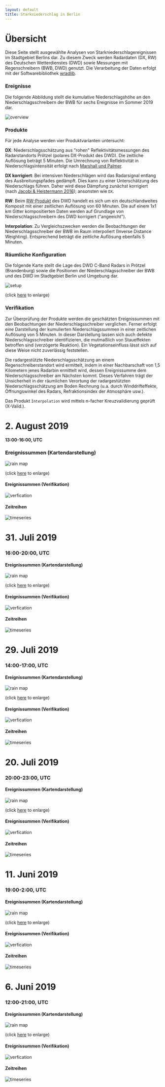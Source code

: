 ```yaml
---
layout: default
title: Starkniederschlag in Berlin
---
```


# Übersicht

Diese Seite stellt ausgewählte Analysen von Starkniederschlagereignissen im Stadtgebiet Berlins dar.
Zu diesem Zweck werden Radardaten (DX, RW) des Deutschen Wetterdienstes (DWD)
sowie Messungen mit Regenschreibern (BWB, DWD) genutzt. Die Verarbeitung der Daten erfolgt
mit der Softwarebibliothek [wradlib](https://wradlib.org).

### Ereignisse

Die folgende Abbildung stellt die kumulative Niederschlagshöhe an den Niederschlagsschreibern
der BWB für sechs Ereignisse im Sommer 2019 dar.

![overview](https://github.com/heistermann/rain-in-berlin/raw/master/docs/events/events_gauges.png "BWB-Schreiber")

### Produkte

Für jede Analyse werden vier Produktvarianten untersucht:

**DX**: Niederschlagsschätzung aus "rohen" Reflektivitätsmessungen des Radarstandorts Prötzel (polares DX-Produkt des DWD).
Die zeitliche Auflösung beträgt 5 Minuten. Die Umrechnung von Reflektivität in Niederschlagsintensität
erfolgt nach [Marshall und Palmer](https://docs.wradlib.org/en/stable/generated/wradlib.zr.r_to_z.html#wradlib.zr.r_to_z).

**DX korrigiert**: Bei intensiven Niederschlägen wird das Radarsignal entlang des Ausbreitungspfades gedämpft.
Dies kann zu einer Unterschätzung des Niederschlags führen. Daher wird diese Dämpfung zunächst korrigiert (nach [Jacobi & Heistermann 2016](https://www.tandfonline.com/doi/full/10.1080/19475705.2016.1155080)); ansonsten wie `DX`.

**RW**: Beim [RW-Produkt](https://www.dwd.de/DE/leistungen/radolan/produktuebersicht/radolan_produktuebersicht_pdf.pdf?__blob=publicationFile&v=7)
des DWD handelt es sich um ein deutschlandweites Komposit mit einer zeitlichen
Auflösung von 60 Minuten. Die auf einem 1x1 km Gitter kompositierten Daten werden
auf Grundlage von Niederschlagsschreibern des DWD korrigiert ("angeeicht").

**Interpolation**: Zu Vergleichszwecken werden die Beobachtungen der Niederschlagsschreiber der BWB
im Raum interpoliert (Inverse Distance Weighting). Entsprechend beträgt die zeitliche Auflösung
ebenfalls 5 Minuten.

### Räumliche Konfiguration

Die folgende Karte stellt die Lage des DWD C-Band Radars in Prötzel (Brandenburg) sowie
die Positionen der Niederschlagsschreiber der BWB und des DWD im Stadtgebiet Berlin und Umgebung dar.

![setup](https://github.com/heistermann/rain-in-berlin/raw/master/docs/events/setup.png "Uebersichtskarte")

(click [here](https://github.com/heistermann/rain-in-berlin/raw/master/docs/events/setup.png) to enlarge)

### Verifikation
Zur Überprüfung der Produkte werden die geschätzten Ereignissummen mit den Beobachtungen der Niederschlagsschreiber
verglichen. Ferner erfolgt eine Darstellung der kumulierten Niederschlagssummen in einer zeitlichen Auflösung von
5 Minuten. In dieser Darstellung lassen sich auch defekte Niederschlagsschreiber identifizieren, die mutmaßlich von Staueffekten
betroffen sind (verzögerte Reaktion). Ein Vegetationseinfluss lässt sich auf diese Weise nicht zuverlässig feststellen.

Die radargestützte Niederschlagsschätzung an einem Regenschreiberstandort wird ermittelt, indem in einer Nachbarschaft
von 1,5 Kilometern jenes Radarbin ermittelt wird, dessen Ereignissumme dem Niederschlagsschreiber am Nächsten kommt. Dieses
Verfahren trägt der Unsicherheit in der räumlichen Verortung der radargestützten Niederschlagsschätzung am Boden Rechnung
(u.a. durch Winddrifteffekte, Öffnungswinkel des Radars, Refraktionsindex der Atmosphäre usw.).

Das Produkt `Ìnterpolation` wird mittels n-facher Kreuzvalidierung geprüft (X-Valid.).

# 2. August 2019

#### 13:00-16:00, UTC

### Ereignissummen (Kartendarstellung)
![rain map](https://github.com/heistermann/rain-in-berlin/raw/master/docs/events/rainmap_2019-08-02.png "Rainmap 2019-08-02 13:00-16:00 UTC")

(click [here](https://github.com/heistermann/rain-in-berlin/raw/master/docs/events/rainmap_2019-08-02.png) to enlarge)

#### Ereignissummen (Verifikation)
![verfication](https://github.com/heistermann/rain-in-berlin/raw/master/docs/events/scatter_2019-08-02.png "Verification 2019-08-02 13:00-16:00 UTC")

#### Zeitreihen
![timeseries](https://github.com/heistermann/rain-in-berlin/raw/master/docs/events/cumsumproducts_2019-08-02.png "Timeseries 2019-08-02 13:00-16:00 UTC")


# 31. Juli 2019

### 16:00-20:00, UTC

#### Ereignissummen (Kartendarstellung)
![rain map](https://github.com/heistermann/rain-in-berlin/raw/master/docs/events/rainmap_2019-07-31.png "Rainmap 2019-07-31 16:00-20:00 UTC")

(click [here](https://github.com/heistermann/rain-in-berlin/raw/master/docs/events/rainmap_2019-07-31.png) to enlarge)

#### Ereignissummen (Verifikation)
![verfication](https://github.com/heistermann/rain-in-berlin/raw/master/docs/events/scatter_2019-07-31.png "Verification 2019-07-31 16:00-20:00 UTC")

#### Zeitreihen
![timeseries](https://github.com/heistermann/rain-in-berlin/raw/master/docs/events/cumsumproducts_2019-07-31.png "Timeseries 2019-07-31 16:00-20:00 UTC")


# 29. Juli 2019

### 14:00-17:00, UTC

#### Ereignissummen (Kartendarstellung)
![rain map](https://github.com/heistermann/rain-in-berlin/raw/master/docs/events/rainmap_2019-07-29.png "Rainmap 2019-07-29 14:00-17:00 UTC")

(click [here](https://github.com/heistermann/rain-in-berlin/raw/master/docs/events/rainmap_2019-07-29.png) to enlarge)

#### Ereignissummen (Verifikation)
![verfication](https://github.com/heistermann/rain-in-berlin/raw/master/docs/events/scatter_2019-07-29.png "Verification 2019-07-29 14:00-17:00 UTC")

#### Zeitreihen
![timeseries](https://github.com/heistermann/rain-in-berlin/raw/master/docs/events/cumsumproducts_2019-07-29.png "Timeseries 2019-07-29 14:00-17:00 UTC")



# 20. Juli 2019

### 20:00-23:00, UTC

#### Ereignissummen (Kartendarstellung)
![rain map](https://github.com/heistermann/rain-in-berlin/raw/master/docs/events/rainmap_2019-07-20.png "Rainmap 2019-07-20 20:00-23:00 UTC")

(click [here](https://github.com/heistermann/rain-in-berlin/raw/master/docs/events/rainmap_2019-07-20.png) to enlarge)

#### Ereignissummen (Verifikation)
![verfication](https://github.com/heistermann/rain-in-berlin/raw/master/docs/events/scatter_2019-07-20.png "Verification 2019-07-20 20:00-23:00 UTC")

#### Zeitreihen
![timeseries](https://github.com/heistermann/rain-in-berlin/raw/master/docs/events/cumsumproducts_2019-07-20.png "Timeseries 2019-07-20 20:00-23:00 UTC")


# 11. Juni 2019

### 19:00-2:00, UTC

#### Ereignissummen (Kartendarstellung)
![rain map](https://github.com/heistermann/rain-in-berlin/raw/master/docs/events/rainmap_2019-06-11.png "Rainmap 2019-06-11 19:00-2:00 UTC")

(click [here](https://github.com/heistermann/rain-in-berlin/raw/master/docs/events/rainmap_2019-06-11.png) to enlarge)

#### Ereignissummen (Verifikation)
![verfication](https://github.com/heistermann/rain-in-berlin/raw/master/docs/events/scatter_2019-06-11.png "Verification 2019-06-11 19:00-2:00 UTC")

#### Zeitreihen
![timeseries](https://github.com/heistermann/rain-in-berlin/raw/master/docs/events/cumsumproducts_2019-06-11.png "Timeseries 2019-06-11 19:00-2:00 UTC")


# 6. Juni 2019

### 12:00-21:00, UTC

#### Ereignissummen (Kartendarstellung)
![rain map](https://github.com/heistermann/rain-in-berlin/raw/master/docs/events/rainmap_2019-06-06.png "Rainmap 2019-06-06 12:00-21:00 UTC")

(click [here](https://github.com/heistermann/rain-in-berlin/raw/master/docs/events/rainmap2019-06-06.png) to enlarge)

#### Ereignissummen (Verifikation)
![verfication](https://github.com/heistermann/rain-in-berlin/raw/master/docs/events/scatter_2019-06-06.png "Verification 2019-06-06 12:00-21:00 UTC")

#### Zeitreihen
![timeseries](https://github.com/heistermann/rain-in-berlin/raw/master/docs/events/cumsumproducts_2019-06-06.png "Timeseries 2019-06-06 12:00-21:00 UTC")
